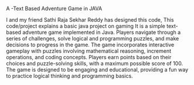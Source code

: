 A -Text Based Adventure Game in JAVA


I and my friend Sathi Raja Sekhar Reddy has designed this code, This code/project explains a basic java project on gaming
It is a simple text-based adventure game implemented in Java. Players navigate through a series of challenges, solve logical and programming puzzles, and make decisions to progress in the game. The game incorporates interactive gameplay with puzzles involving mathematical reasoning, increment operations, and coding concepts. Players earn points based on their choices and puzzle-solving skills, with a maximum possible score of 100. The game is designed to be engaging and educational, providing a fun way to practice logical thinking and programming basics.
